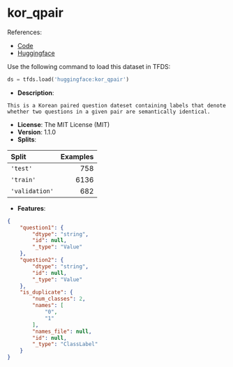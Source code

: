 # kor_qpair

References:

*   [Code](https://github.com/huggingface/datasets/blob/master/datasets/kor_qpair)
*   [Huggingface](https://huggingface.co/datasets/kor_qpair)



Use the following command to load this dataset in TFDS:

```python
ds = tfds.load('huggingface:kor_qpair')
```

*   **Description**:

```
This is a Korean paired question dateset containing labels that denote whether two questions in a given pair are semantically identical.
```

*   **License**: The MIT License (MIT)
*   **Version**: 1.1.0
*   **Splits**:

Split  | Examples
:----- | -------:
`'test'` | 758
`'train'` | 6136
`'validation'` | 682

*   **Features**:

```json
{
    "question1": {
        "dtype": "string",
        "id": null,
        "_type": "Value"
    },
    "question2": {
        "dtype": "string",
        "id": null,
        "_type": "Value"
    },
    "is_duplicate": {
        "num_classes": 2,
        "names": [
            "0",
            "1"
        ],
        "names_file": null,
        "id": null,
        "_type": "ClassLabel"
    }
}
```


